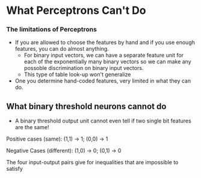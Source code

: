 # What Perceptrons Can't Do

### The limitations of Perceptrons

- If you are allowed to choose the features by hand and if you use enough features, you can do almost anything.
	- For binary input vectors, we can have a separate feature unit for each of the exponentially many binary vectors so we can make any possoble discrimination on binary input vectors.
	- This type of table look-up won't generalize
- One you determine hand-coded features, very limited in what they can do.

## What binary threshold neurons cannot do

- A binary threshold output unit cannot even tell if two single bit features are the same!

Positive cases (same): (1,1) -> 1; (0,0) -> 1

Negative Cases (different): (1,0) -> 0; (0,1) -> 0

The four input-output pairs give for inequalities that are impossible to satisfy






